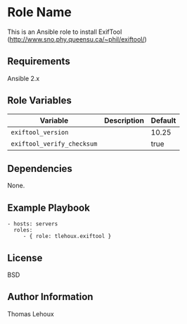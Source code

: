 Role Name
=========

This is an Ansible role to install ExifTool (http://www.sno.phy.queensu.ca/~phil/exiftool/)

Requirements
------------

Ansible 2.x

Role Variables
--------------

|Variable|Description|Default|
|---|---|---|
|```exiftool_version```||10.25|
|```exiftool_verify_checksum```||true|

Dependencies
------------

None.

Example Playbook
----------------

    - hosts: servers
      roles:
         - { role: tlehoux.exiftool }

License
-------

BSD

Author Information
------------------

Thomas Lehoux
